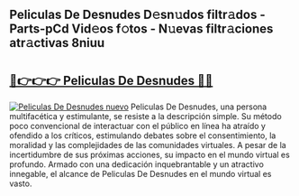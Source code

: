 ## Peliculas De Desnudes D𝚎sn𝚞dos filtr𝚊dos - Parts-pCd Vid𝚎os f𝚘tos - N𝚞evas filtr𝚊ciones atr𝚊ctivas 8niuu

# <h2><a href="http://mbb56qk.tromn.icu/?c=Peliculas+De+Desnudes">🔗👉👉👉 Peliculas De Desnudes 🔗🔗</a></h2>

[![Peliculas De Desnudes nuevo](https://i.imgur.com/pEAQMta.gif)](http://mbb56qk.tromn.icu/?c=Peliculas+De+Desnudes)
Peliculas De Desnudes, una persona multifacética y estimulante, se resiste a la descripción simple. Su método poco convencional de interactuar con el público en línea ha atraído y ofendido a los críticos, estimulando debates sobre el consentimiento, la moralidad y las complejidades de las comunidades virtuales. A pesar de la incertidumbre de sus próximas acciones, su impacto en el mundo virtual es profundo. Armado con una dedicación inquebrantable y un atractivo innegable, el alcance de Peliculas De Desnudes en el mundo virtual es vasto.

